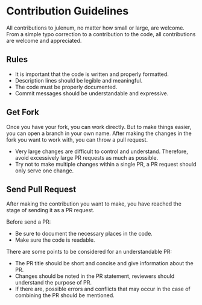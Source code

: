 # Contribution Guidelines

All contributions to julenum, no matter how small or large, are welcome.
From a simple typo correction to a contribution to the code, all contributions are welcome and appreciated.

## Rules

- It is important that the code is written and properly formatted.
- Description lines should be legible and meaningful.
- The code must be properly documented.
- Commit messages should be understandable and expressive.

## Get Fork

Once you have your fork, you can work directly. But to make things easier, you can open a branch in your own name. After making the changes in the fork you want to work with, you can throw a pull request.
- Very large changes are difficult to control and understand. Therefore, avoid excessively large PR requests as much as possible.
- Try not to make multiple changes within a single PR, a PR request should only serve one change.

## Send Pull Request
After making the contribution you want to make, you have reached the stage of sending it as a PR request.

Before send a PR:
- Be sure to document the necessary places in the code.
- Make sure the code is readable.

There are some points to be considered for an understandable PR:
- The PR title should be short and concise and give information about the PR.
- Changes should be noted in the PR statement, reviewers should understand the purpose of PR.
- If there are, possible errors and conflicts that may occur in the case of combining the PR should be mentioned.
